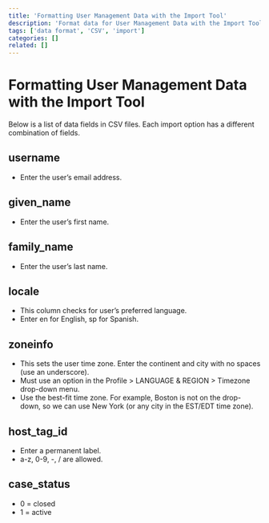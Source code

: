 ```yaml
---
title: 'Formatting User Management Data with the Import Tool'
description: 'Format data for User Management Data with the Import Tool'
tags: ['data format', 'CSV', 'import']
categories: []
related: []
---
```


# Formatting User Management Data with the Import Tool

Below is a list of data fields in CSV files. Each import option has a different combination of fields.

## username

- Enter the user’s email address.

## given_name

- Enter the user’s first name.

## family_name

- Enter the user’s last name.

## locale

- This column checks for user’s preferred language.
- Enter en for English, sp for Spanish.

## zoneinfo

- This sets the user time zone. Enter the continent and city with no spaces (use an underscore).
- Must use an option in the Profile > LANGUAGE & REGION > Timezone drop-down menu.
- Use the best-fit time zone. For example, Boston is not on the drop-down, so we can use New York (or any city in the EST/EDT time zone).

## host_tag_id

- Enter a permanent label.
- a-z, 0-9, -, / are allowed.

## case_status

- 0 = closed
- 1 = active
